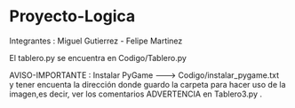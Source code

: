 # Proyecto-Logica

Integrantes : Miguel Gutierrez
             - Felipe Martinez

El tablero.py se encuentra en Codigo/Tablero.py <br />

AVISO-IMPORTANTE : Instalar PyGame ---> Codigo/instalar_pygame.txt <br /> y tener encuenta la dirección donde guardo la carpeta para hacer uso de la imagen,es decir, ver los comentarios ADVERTENCIA en Tablero3.py .
